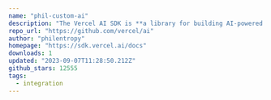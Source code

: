```yaml
---
name: "phil-custom-ai"
description: "The Vercel AI SDK is **a library for building AI-powered streaming text and chat UIs**."
repo_url: "https://github.com/vercel/ai"
author: "philentropy"
homepage: "https://sdk.vercel.ai/docs"
downloads: 1
updated: "2023-09-07T11:28:50.212Z"
github_stars: 12555
tags: 
  - integration
---
```

